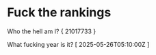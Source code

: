 # Fuck the rankings

Who the hell am I?
{ 21017733 }

What fucking year is it?
[ 2025-05-26T05:10:00Z ]
